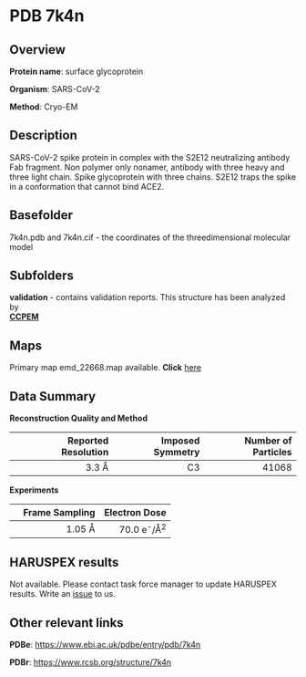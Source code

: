 # PDB 7k4n

## Overview

**Protein name**: surface glycoprotein

**Organism**: SARS-CoV-2

**Method**: Cryo-EM

## Description

SARS-CoV-2 spike protein in complex with the S2E12 neutralizing antibody Fab fragment. Non polymer only nonamer, antibody with three heavy and three light chain. Spike glycoprotein with three chains. S2E12 traps the spike in a conformation that cannot bind ACE2. 

## Basefolder

7k4n.pdb and 7k4n.cif - the coordinates of the threedimensional molecular model

## Subfolders





**validation** - contains validation reports. This structure has been analyzed by <br>     [**CCPEM**](https://github.com/thorn-lab/coronavirus_structural_task_force/tree/master/pdb/surface_glycoprotein/SARS-CoV-2/7k4n/validation/ccpem-validation)



## Maps

Primary map emd_22668.map available. **Click** [here](http://ftp.wwpdb.org/pub/emdb/structures/EMD-22668/map/) 

## Data Summary
**Reconstruction Quality and Method**

|   | Reported Resolution | Imposed Symmetry | Number of Particles |
|---|-------------:|----------------:|--------------:|
|   |3.3 Å|C3|41068|

**Experiments**

|   | Frame Sampling | Electron Dose |
|---|-------------:|----------------:|
|   |1.05 Å|70.0 e<sup>-</sup>/Å<sup>2</sup>|

## HARUSPEX results

Not available. Please contact task force manager to update HARUSPEX results. Write an [issue](https://github.com/thorn-lab/coronavirus_structural_task_force/issues) to us.

## Other relevant links 
**PDBe**:  https://www.ebi.ac.uk/pdbe/entry/pdb/7k4n
 
**PDBr**: https://www.rcsb.org/structure/7k4n 
